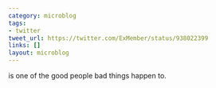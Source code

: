 ```yaml
---
category: microblog
tags:
- twitter
tweet_url: https://twitter.com/ExMember/status/938022399
links: []
layout: microblog
---
```

is one of the good people bad things happen to.
